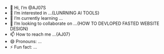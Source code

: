 - 👋 Hi, I’m @AJ07S
- 👀 I’m interested in ...{LUNRNING AI TOOLS}
- 🌱 I’m currently learning ...
- 💞️ I’m looking to collaborate on ...{HOW TO DEVLOPED FASTED WEBSITE DESIGN}
- 📫 How to reach me ...{AJ07}
- 😄 Pronouns: ...
- ⚡ Fun fact: ...

<!---
AJ07S/AJ07S is a ✨ special ✨ repository because its `README.md` (this file) appears on your GitHub profile.
You can click the Preview link to take a look at your changes.
--->
